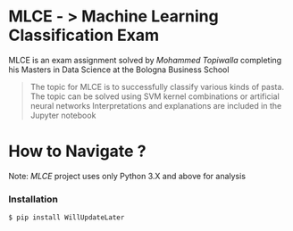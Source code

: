 # MLCE - > Machine Learning Classification Exam

MLCE is an exam assignment solved by *Mohammed Topiwalla* completing his Masters in Data Science at the Bologna Business School

> The topic for MLCE is to successfully classify various kinds of pasta. 
> The topic can be solved using SVM kernel combinations or artificial neural networks
> Interpretations and explanations are included in the Jupyter notebook

# How to Navigate ?
>

Note: *MLCE* project uses only Python 3.X and above for analysis

### Installation
```sh
$ pip install WillUpdateLater
```